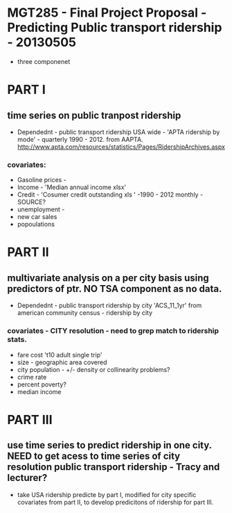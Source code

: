 # MGT285 - Final Project Proposal - Predicting Public transport ridership -  20130505
- three componenet

# PART I
## time series on public tranpost ridership
-	Dependednt - public transport ridership USA wide - 	'APTA ridership by mode' - quarterly 1990 - 2012. from AAPTA. http://www.apta.com/resources/statistics/Pages/RidershipArchives.aspx

### covariates:
-	Gasoline prices - 
-	Income - 'Median annual income xlsx'
- 	Credit - 'Cosumer credit outstanding xls ' -1990 - 2012 monthly - SOURCE?
-	unemployment - 
-	new car sales
-	popoulations

# PART II
## multivariate analysis on a per city basis using predictors of ptr. NO TSA component as no data.
-	Dependednt - public transport ridership by city		'ACS_11_1yr' from american community census - ridership by city

### covariates - CITY resolution - need to grep match to ridership stats.
-	fare cost 						't10 adult single trip'
-	size - geographic area covered				
-	city population - +/- density or collinearity problems?
-	crime rate
-	percent poverty?
-	median income 


# PART III
## use time series to predict ridership in one city.	NEED to get acess to time series of city resolution public transport ridership - Tracy and lecturer?
-	take USA ridership predicte by part I, modified for city specific covariates from part II, to develop predicitons of ridership for part III.
